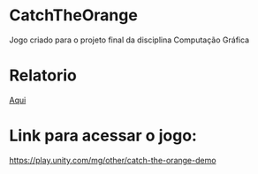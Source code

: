# CatchTheOrange
Jogo criado para o projeto final da disciplina Computação Gráfica

# Relatorio
[Aqui](Trabalho_Final)

# Link para acessar o jogo:
https://play.unity.com/mg/other/catch-the-orange-demo

